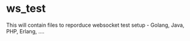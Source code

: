 # ws_test

This will contain files to reporduce websocket test setup - Golang, Java, PHP, Erlang, ....
